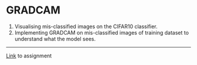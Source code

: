 # GRADCAM 

1. Visualising mis-classified images on the CIFAR10 classifier.
2. Implementing GRADCAM on mis-classified images of training dataset to understand what the model sees.

- - - -

[Link](https://colab.research.google.com/drive/1wCVFxZNCdNUXOTfu0WTZbP8eluPtiVEX) to assignment 
